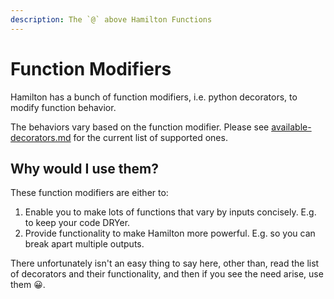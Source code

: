 ```yaml
---
description: The `@` above Hamilton Functions
---
```


# Function Modifiers

Hamilton has a bunch of function modifiers, i.e. python decorators, to modify function behavior.

The behaviors vary based on the function modifier. Please see [available-decorators.md](../reference/api-reference/available-decorators.md "mention") for the current list of supported ones.

## Why would I use them?

These function modifiers are either to:

1. Enable you to make lots of functions that vary by inputs concisely. E.g. to keep your code DRYer.&#x20;
2. Provide functionality to make Hamilton more powerful. E.g. so you can break apart multiple outputs.

There unfortunately isn't an easy thing to say here, other than, read the list of decorators and their functionality, and then if you see the need arise, use them 😀.
